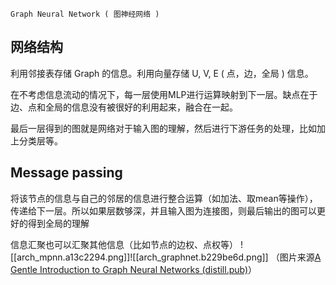 
`Graph Neural Network ( 图神经网络 )`

## 网络结构

利用邻接表存储 Graph 的信息。利用向量存储 U, V, E ( 点，边，全局 ) 信息。

在不考虑信息流动的情况下，每一层使用MLP进行运算映射到下一层。缺点在于边、点和全局的信息没有被很好的利用起来，融合在一起。

最后一层得到的图就是网络对于输入图的理解，然后进行下游任务的处理，比如加上分类层等。

## Message passing

将该节点的信息与自己的邻居的信息进行整合运算（如加法、取mean等操作），传递给下一层。所以如果层数够深，并且输入图为连接图，则最后输出的图可以更好的得到全局的理解

信息汇聚也可以汇聚其他信息（比如节点的边权、点权等）
![[arch_mpnn.a13c2294.png]]![[arch_graphnet.b229be6d.png]]
（图片来源[A Gentle Introduction to Graph Neural Networks (distill.pub)](https://distill.pub/2021/gnn-intro/)）

